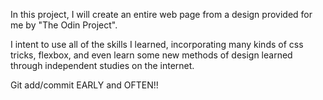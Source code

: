 In this project, I will create an entire web page from a design provided for me by "The Odin Project".

I intent to use all of the skills I learned, incorporating many kinds of css tricks, flexbox, and even learn some new methods of design learned through independent studies on the internet.

Git add/commit EARLY and OFTEN!!